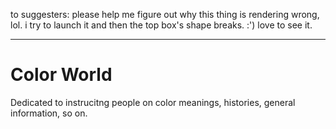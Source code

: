 to suggesters: 
  please help me figure out why this thing is rendering wrong, lol. i try to launch it and then the top box's shape breaks. :') love to see it.

---

# Color World
Dedicated to instrucitng people on color meanings, histories, general information, so on. 
